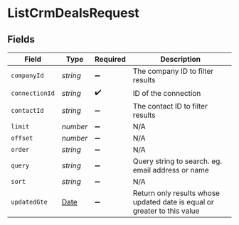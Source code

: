 # ListCrmDealsRequest


## Fields

| Field                                                                                         | Type                                                                                          | Required                                                                                      | Description                                                                                   |
| --------------------------------------------------------------------------------------------- | --------------------------------------------------------------------------------------------- | --------------------------------------------------------------------------------------------- | --------------------------------------------------------------------------------------------- |
| `companyId`                                                                                   | *string*                                                                                      | :heavy_minus_sign:                                                                            | The company ID to filter results                                                              |
| `connectionId`                                                                                | *string*                                                                                      | :heavy_check_mark:                                                                            | ID of the connection                                                                          |
| `contactId`                                                                                   | *string*                                                                                      | :heavy_minus_sign:                                                                            | The contact ID to filter results                                                              |
| `limit`                                                                                       | *number*                                                                                      | :heavy_minus_sign:                                                                            | N/A                                                                                           |
| `offset`                                                                                      | *number*                                                                                      | :heavy_minus_sign:                                                                            | N/A                                                                                           |
| `order`                                                                                       | *string*                                                                                      | :heavy_minus_sign:                                                                            | N/A                                                                                           |
| `query`                                                                                       | *string*                                                                                      | :heavy_minus_sign:                                                                            | Query string to search. eg. email address or name                                             |
| `sort`                                                                                        | *string*                                                                                      | :heavy_minus_sign:                                                                            | N/A                                                                                           |
| `updatedGte`                                                                                  | [Date](https://developer.mozilla.org/en-US/docs/Web/JavaScript/Reference/Global_Objects/Date) | :heavy_minus_sign:                                                                            | Return only results whose updated date is equal or greater to this value                      |